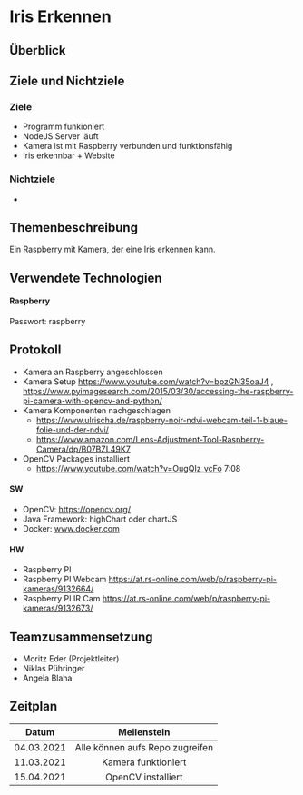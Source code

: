 # Iris Erkennen
## Überblick
  
## Ziele und Nichtziele
### Ziele
  - Programm funkioniert
  - NodeJS Server läuft
  - Kamera ist mit Raspberry verbunden und funktionsfähig
  - Iris erkennbar + Website
### Nichtziele
  - 
## Themenbeschreibung
  Ein Raspberry mit Kamera, der eine Iris erkennen kann.
## Verwendete Technologien
#### Raspberry
Passwort: raspberry
## Protokoll
- Kamera an Raspberry angeschlossen
- Kamera Setup https://www.youtube.com/watch?v=bpzGN35oaJ4 , https://www.pyimagesearch.com/2015/03/30/accessing-the-raspberry-pi-camera-with-opencv-and-python/
- Kamera Komponenten nachgeschlagen
     - https://www.ulrischa.de/raspberry-noir-ndvi-webcam-teil-1-blaue-folie-und-der-ndvi/
     - https://www.amazon.com/Lens-Adjustment-Tool-Raspberry-Camera/dp/B07BZL49K7
- OpenCV Packages installiert 
     - https://www.youtube.com/watch?v=OugQIz_vcFo  7:08

#### SW
- OpenCV: https://opencv.org/
- Java Framework: highChart oder chartJS
- Docker: www.docker.com

#### HW
- Raspberry PI
- Raspberry PI Webcam https://at.rs-online.com/web/p/raspberry-pi-kameras/9132664/
- Raspberry PI IR Cam https://at.rs-online.com/web/p/raspberry-pi-kameras/9132673/
## Teamzusammensetzung
- Moritz Eder (Projektleiter)
- Niklas Pühringer
- Angela Blaha
## Zeitplan
| Datum | Meilenstein |
| :-----------: | :-----------: |
| 04.03.2021    | Alle können aufs Repo zugreifen |
| 11.03.2021    | Kamera funktioniert|
| 15.04.2021    | OpenCV installiert|
 
 
